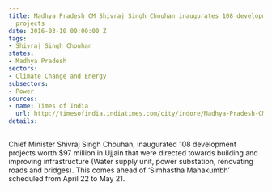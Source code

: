 ```yaml
---
title: Madhya Pradesh CM Shivraj Singh Chouhan inaugurates 108 development-related
  projects
date: 2016-03-10 00:00:00 Z
tags:
- Shivraj Singh Chouhan
states:
- Madhya Pradesh
sectors:
- Climate Change and Energy
subsectors:
- Power
sources:
- name: Times of India
  url: http://timesofindia.indiatimes.com/city/indore/Madhya-Pradesh-CM-kicks-off-108-projects-in-1-day/articleshow/51249985.cms
details: 
---
```


Chief Minister Shivraj Singh Chouhan, inaugurated 108 development projects worth $97 million in Ujjain that were directed towards building and improving infrastructure (Water supply unit, power substation, renovating roads and bridges). This comes ahead of ‘Simhastha Mahakumbh’ scheduled from April 22 to May 21.

